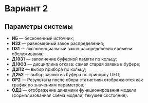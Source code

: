 # Вариант 2

## Параметры системы

- **ИБ** — бесконечный источник;
- **ИЗ2** — равномерный закон распределения;
- **ПЗ1** — экспоненциальный закон распределения времени обслуживания;
- **Д10З1** — заполнение буферной памяти по кольцу;
- **Д10О3** — дисциплина отказа: самая старая заявка в буфере;
- **Д2П2** — выбор прибора по кольцу;
- **Д2Б2** — выбор заявки из буфера по принципу LIFO;
- **ОР2** — Результаты после сбора статистики отображаются как график по значениям параметров;
- **ОД2** — отображение динамики функционирования модели (формализованная схема модели, текущее состояние).